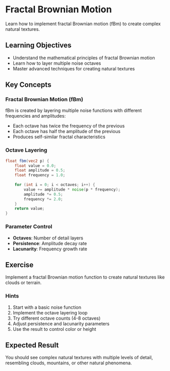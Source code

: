 # Fractal Brownian Motion

Learn how to implement fractal Brownian motion (fBm) to create complex natural textures.

## Learning Objectives

- Understand the mathematical principles of fractal Brownian motion
- Learn how to layer multiple noise octaves
- Master advanced techniques for creating natural textures

## Key Concepts

### Fractal Brownian Motion (fBm)

fBm is created by layering multiple noise functions with different frequencies and amplitudes:
- Each octave has twice the frequency of the previous
- Each octave has half the amplitude of the previous
- Produces self-similar fractal characteristics

### Octave Layering

```glsl
float fbm(vec2 p) {
    float value = 0.0;
    float amplitude = 0.5;
    float frequency = 1.0;
    
    for (int i = 0; i < octaves; i++) {
        value += amplitude * noise(p * frequency);
        amplitude *= 0.5;
        frequency *= 2.0;
    }
    return value;
}
```

### Parameter Control

- **Octaves**: Number of detail layers
- **Persistence**: Amplitude decay rate
- **Lacunarity**: Frequency growth rate

## Exercise

Implement a fractal Brownian motion function to create natural textures like clouds or terrain.

### Hints

1. Start with a basic noise function
2. Implement the octave layering loop
3. Try different octave counts (4-8 octaves)
4. Adjust persistence and lacunarity parameters
5. Use the result to control color or height

## Expected Result

You should see complex natural textures with multiple levels of detail, resembling clouds, mountains, or other natural phenomena.